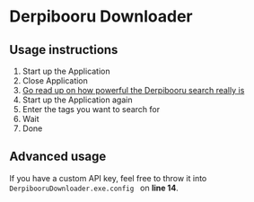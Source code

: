 # Derpibooru Downloader


## Usage instructions ##

1. Start up the Application
2. Close Application
3. [Go read up on how powerful the Derpibooru search really is](https://derpibooru.org/search/syntax)
4. Start up the Application again
5. Enter the tags you want to search for
6. Wait
7. Done

## Advanced usage  ##
If you have a custom API key, feel free to throw it into `DerpibooruDownloader.exe.config ` on **line 14**.

